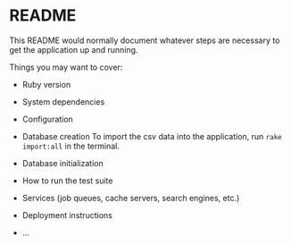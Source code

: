 # README

This README would normally document whatever steps are necessary to get the
application up and running.

Things you may want to cover:

* Ruby version

* System dependencies

* Configuration

* Database creation
To import the csv data into the application, run `rake import:all` in the terminal.

* Database initialization

* How to run the test suite

* Services (job queues, cache servers, search engines, etc.)

* Deployment instructions

* ...
